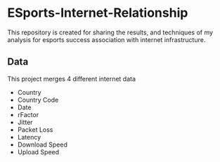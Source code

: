 # ESports-Internet-Relationship
This repository is created for sharing the results, and techniques of my analysis for esports success association with internet infrastructure. 

## Data
This project merges 4 different internet data

- Country
- Country Code
- Date
- rFactor
- Jitter
- Packet Loss
- Latency
- Download Speed
- Upload Speed
